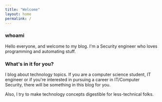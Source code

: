 ```yaml
---
title: "Welcome"
layout: home
permalink: /
---
```


### whoami

Hello everyone, and welcome to my blog. I'm a Security engineer who loves programming and automating stuff.

### What's in it for you?

I blog about technology topics. If you are a computer science student, IT engineer or if you're interested in pursuing a career in IT/Computer Security, there will be something in this blog for you.

Also, I try to make technology concepts digestible for less-technical folks.